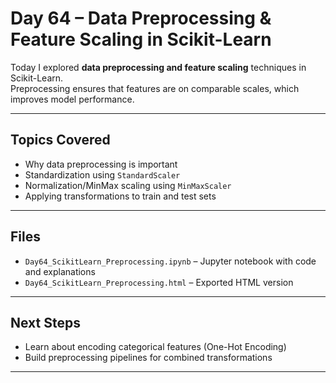 # Day 64 – Data Preprocessing & Feature Scaling in Scikit-Learn

Today I explored **data preprocessing and feature scaling** techniques in Scikit-Learn.  
Preprocessing ensures that features are on comparable scales, which improves model performance.

--- 

##  Topics Covered
- Why data preprocessing is important
- Standardization using `StandardScaler`
- Normalization/MinMax scaling using `MinMaxScaler`
- Applying transformations to train and test sets

---

##  Files
- `Day64_ScikitLearn_Preprocessing.ipynb` – Jupyter notebook with code and explanations  
- `Day64_ScikitLearn_Preprocessing.html` – Exported HTML version  

---

##  Next Steps
- Learn about encoding categorical features (One-Hot Encoding)
- Build preprocessing pipelines for combined transformations

---



